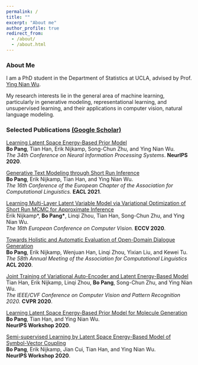 ```yaml
---
permalink: /
title: ""
excerpt: "About me"
author_profile: true
redirect_from: 
  - /about/
  - /about.html
---
```



### About Me
I am a PhD student in the Department of Statistics at UCLA, advised by Prof. [Ying Nian Wu](http://www.stat.ucla.edu/~ywu/research.html). 

My research interests lie in the general area of machine learning, particularly in generative modeling, representational learning, and unsupervised learning, and their applications in computer vision, natural language modeling.   


### Selected Publications [(Google Scholar)](https://scholar.google.com/citations?user=s9fNEVEAAAAJ&hl=en)

[Learning Latent Space Energy-Based Prior Model](https://papers.nips.cc/paper/2020/file/fa3060edb66e6ff4507886f9912e1ab9-Paper.pdf) <br> 
<b>Bo Pang</b>, Tian Han, Erik Nijkamp, Song-Chun Zhu, and Ying Nian Wu.<br> 
<i>The 34th Conference on Neural Information Processing Systems</i>. <b>NeurIPS 2020</b>.

[Generative Text Modeling through Short Run Inference](https://github.com/bpucla/bpucla.github.io/blob/master/files/Generative_Text_Modeling_through_Short_Run_Inference_EACL_camera_ready.pdf)<br> 
<b>Bo Pang</b>, Erik Nijkamp, Tian Han, and Ying Nian Wu.<br> 
<i>The 16th Conference of the European Chapter of the Association for Computational Linguistics.</i> <b>EACL 2021</b>.

[Learning Multi-Layer Latent Variable Model via Variational Optimization of Short Run MCMC for Approximate Inference](https://arxiv.org/pdf/1912.01909.pdf) <br> 
Erik Nijkamp\*, <b>Bo Pang\*</b>, Linqi Zhou, Tian Han, Song-Chun Zhu, and Ying Nian Wu.<br> 
<i>The 16th European Conference on Computer Vision.</i> <b>ECCV 2020</b>.

[Towards Holistic and Automatic Evaluation of Open-Domain Dialogue Generation](https://www.aclweb.org/anthology/2020.acl-main.333.pdf) <br> 
<b>Bo Pang</b>, Erik Nijkamp, Wenjuan Han, Linqi Zhou, Yixian Liu, and Kewei Tu.<br> 
<i>The 58th Annual Meeting of the Association for Computational Linguistics</i> <b>ACL 2020</b>.


[Joint Training of Variational Auto-Encoder and Latent Energy-Based Model](https://arxiv.org/pdf/2006.06059.pdf) <br> 
Tian Han, Erik Nijkamp, Linqi Zhou, <b>Bo Pang</b>, Song-Chun Zhu, and Ying Nian Wu.<br> 
<i>The IEEE/CVF Conference on Computer Vision and Pattern Recognition 2020.</i> <b>CVPR 2020</b>.

[Learning Latent Space Energy-Based Prior Model for Molecule Generation](https://arxiv.org/pdf/2010.09351.pdf) <br> 
<b>Bo Pang</b>, Tian Han, and Ying Nian Wu.<br> 
<b>NeurIPS Workshop 2020</b>.

[Semi-supervised Learning by Latent Space Energy-Based Model of Symbol-Vector Coupling](https://arxiv.org/pdf/2010.09359.pdf) <br> 
<b>Bo Pang</b>, Erik Nijkamp, Jian Cui, Tian Han, and Ying Nian Wu.<br> 
<b>NeurIPS Workshop 2020</b>.
